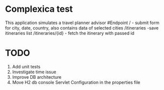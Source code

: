 # Complexica test
This application simulates a travel planner advisor
#Endpoint
/ - submit form for city, date, country, also contains data of selected cities
/itineraries -save itineraries list
/itineraries/{id} - fetch the itinerary with passed id

# TODO
1. Add unit tests
2. Investigate time issue
3. Improve DB architecture
4. Move H2 db console Servlet Configuration in the properties file